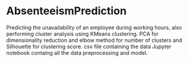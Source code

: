 # AbsenteeismPrediction
Predicting the unavailability of an employee during working hours, also performing cluster analysis using KMeans clustering.
PCA for dimensionality reduction and elbow method for number of clusters and Silhouette for clustering score.
csv file containing the data
Jupyter notebook containg all the data preprocessing and model.
